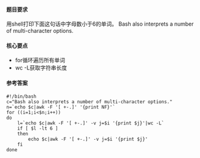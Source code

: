 #### 题目要求
用shell打印下面这句话中字母数小于6的单词。
Bash also interprets a number of multi-character options.


#### 核心要点
* for循环遍历所有单词
* wc -L获取字符串长度

#### 参考答案
```
#!/bin/bash
c="Bash also interprets a number of multi-character options."
n=`echo $c|awk -F '[ +-.]' '{print NF}'`
for ((i=1;i<$n;i++))
do
    l=`echo $c|awk -F '[ +-.]' -v j=$i '{print $j}'|wc -L`
    if [ $l -lt 6 ]
    then
        echo $c|awk -F '[ +-.]' -v j=$i '{print $j}'
    fi
done

```
